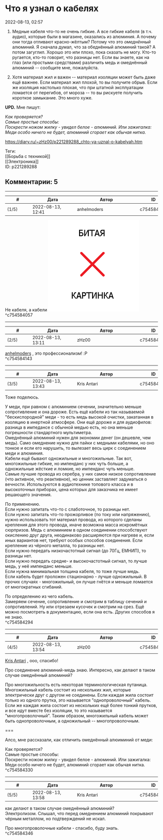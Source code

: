 Что я узнал о кабелях
=====================

  
2022-08-13, 02:57  
 1. Медные кабеля что-то не очень гибкие. А все гибкие кабеля (в т.ч. аудио), которые были в магазине, оказались из алюминия. А почему они тогда отливают красно-жёлтым? Потому что это  *омеднённый*  алюминий. Я сначала думал, что за обеднённый алюминий такой? А потом загуглил. Хорошо это или плохо, пока сказать не могу. Кто-то ругается, кто-то говорит, что разницы нет. Если вы знаете, как на глаз (или простыми средствами) различить медь и омеднённый алюминий -- сообщите мне, пожалуйста.   
   
 2. Хотя материал жил и важен -- материал изоляции может быть даже ещё важнее. Если материал жил плохой, то вы получите обрыв. Если же изоляция настолько плохая, что при штатной эксплуатации ломается от перегибов, от мороза -- то вы рискуете получить короткое замыкание. Это много хуже.   
   
  **UPD.**  Мне пишут:   
   
  *Как проверяется?   
 Самые простые способы:   
 Поскрести ножом жилку - увидел белое - алюминий. Или зажигалка: Меди особо ничего не будет, алюминий сгорает как обычая нитка.*    
  
<https://diary.ru/~zHz00/p221289288_chto-ya-uznal-o-kabelyah.htm>  
  
Теги:  
[[Борьба с техникой]]  
[[Электроника]]  
ID: p221289288  


Комментарии: 5
--------------

  


---



|         #         |              Дата              |                     Автор                     |           ID           |
| --- | --- | --- | --- |
| (1/5) | 2022-08-13, 12:41 | anhelmoders | c754584057 |

  
 Не кабеля, а кабели ![:protest:](pics/1173.gif)   
 ^c754584057

---



|         #         |              Дата              |                     Автор                     |           ID           |
| --- | --- | --- | --- |
| (2/5) | 2022-08-13, 13:11 | zHz00 | c754584143 |

  
  [anhelmoders](https://anhelmoders.diary.ru "No plans. Only wonders.")  , это профессионализм! :P   
 ^c754584143

---



|         #         |              Дата              |                     Автор                     |           ID           |
| --- | --- | --- | --- |
| (3/5) | 2022-08-13, 13:43 | Kris Antari | c754584294 |

  
 Тоже поделюсь.   
   
 У меди, при равном с алюминием сечении, значительно меньше сопротивление и она дороже. Есть ещё кабели из так называемой "бескислородной" меди - то есть медь высокой очистки, закатанная в изоляцию в инертной атмосфере. Они ещё дороже и для аудиофилов: разница в импедансе с обычной медью есть, но она меньше погрешности стандартного мультиметра.   
 Омеднённый алюминий нужен для экономии денег (он дешевле, чем медь). Само омеднение нужно для пайки с медными кабелями, но оно тонкое и если его нарушить, то вылезает весь цирк с соединением меди и алюминия.   
 Кабели ещё бывают одножильные и многожильные. Так вот, многожильные гибкие, но импенданс у них чуть больше, а одножильные жёсткие и ломкие, но импенданс чуть меньше.   
 Самые лучшие провода из серебра, у них самое низкое сопротивление (что активное, что реактивное), но ценник заставляет задуматься о вечности. Используются в аудиотехнике топового класса и в высокоточных приборах, цена которых для заказчика не имеет решающего значения.   
   
 По применению.   
 Если нужно запитать что-то с слаботочное, то разницы нет.   
 Если нужно запитать что-то прожорливое (по току или напряжению), нужно использовать тот материал провода, из которого сделаны крепления для этого провода, иначе возможна масса искромётных сюрпризов. Медь с алюминием в одном соединении способствуют окислению друг друга, неодинаково расширяются при нагреве и, если иных вариантов нет, требуют особых способов соединения. Если крепление из чёрного металла, то разницы нет.   
 Если нужно передать низкочастотный сигнал (до 70Гц, ЕМНИП), то разницы нет.   
 Если нужно передать средне- и высокочастотный сигнал, то лучше медь, у неё импенданс меньше.   
 Если нужна минимальная толщина кабеля, то тоже лучше медь.   
 Если кабель будет проложен стационарно - лучше одножильный. В прочих случаях - многожильный, он лучше гнётся и меньше ломается от многократных сгибаний.   
   
 По определению из чего кабель.   
 Замеряем сечение, сопротивление и смотрим в таблицу сечений и сопротивлений. Ну или отрезаем кусочек и смотрим на срез. Ещё можно посмотреть в документацию, если она есть. Других способов я не знаю.   
 ^c754584294

---



|         #         |              Дата              |                     Автор                     |           ID           |
| --- | --- | --- | --- |
| (4/5) | 2022-08-13, 13:54 | zHz00 | c754584330 |

  
  [Kris Antari](https://Kris-Antari.diary.ru "Animus Vox")  , ооо, спасибо!   
   
 Про соединение алюминий-медь знаю. Интересно, как делают в таком случае омеднённый алюминий?   
   
 Про многожильность есть некоторая терминологическая путаница. Многожильный кабель состоит из нескольких жил, которые электрически друг с другом не соединены. Если каждая жила состоит только из одного прутка, это называется "однопроволочный" кабель. Если же каждая жила состоит из нескольких ещё более тонкий прутков, и все идут вместе без изоляции, то это называется "многопроволочный". Таким образом, многожильный кабель может быть однопроволочным, а одножильный -- многопроволочным.   
   
 ===   
   
 Алсо, мне рассказали, как отличить омеднённый алюиминий от меди:   
   
 Как проверяется?   
 Самые простые способы:   
 Поскрести ножом жилку - увидел белое - алюминий. Или зажигалка: Меди особо ничего не будет, алюминий сгорает как обычая нитка.   
 ^c754584330

---



|         #         |              Дата              |                     Автор                     |           ID           |
| --- | --- | --- | --- |
| (5/5) | 2022-08-13, 13:58 | Kris Antari | c754584346 |

  
  как делают в таком случае омеднённый алюминий?    
 Электролизом. Слышал, что перед омеднением алюминий покрывают чёрным металлом, но подтверждений не искал.   
   
 Про многопроволочные кабели - спасибо, буду знать.   
 ^c754584346